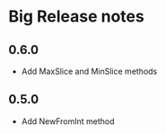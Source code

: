 # Big Release notes

## 0.6.0
* Add MaxSlice and MinSlice methods

## 0.5.0
* Add NewFromInt method
